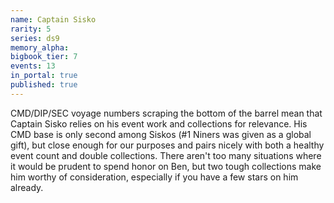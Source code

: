 ```yaml
---
name: Captain Sisko
rarity: 5
series: ds9
memory_alpha:
bigbook_tier: 7
events: 13
in_portal: true
published: true
---
```


CMD/DIP/SEC voyage numbers scraping the bottom of the barrel mean that Captain Sisko relies on his event work and collections for relevance. His CMD base is only second among Siskos (#1 Niners was given as a global gift), but close enough for our purposes and pairs nicely with both a healthy event count and double collections. There aren't too many situations where it would be prudent to spend honor on Ben, but two tough collections make him worthy of consideration, especially if you have a few stars on him already.
